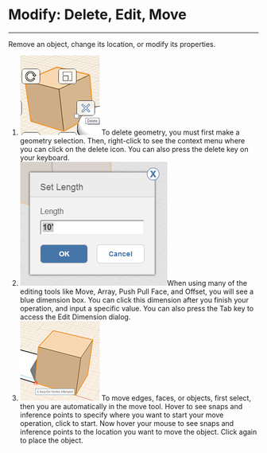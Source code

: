 # Modify: Delete, Edit, Move

----

Remove an object, change its location, or modify its properties.

1. ![](Images/GUID-4C5500A4-7879-4337-BA56-A84CA0CAB32E-low.png) To delete geometry, you must first make a geometry selection. Then, right-click to see the context menu where you can click on the delete icon. You can also press the delete key on your keyboard.
2. ![](Images/GUID-37D395A6-BF06-4845-BDE7-A35E185EE456-low.png)When using many of the editing tools like Move, Array, Push Pull Face, and Offset, you will see a blue dimension box. You can click this dimension after you finish your operation, and input a specific value. You can also press the Tab key to access the Edit Dimension dialog.
3. ![](Images/GUID-6900C5E9-1D48-41EC-95E6-29E9BB579ECD-low.png) To move edges, faces, or objects, first select, then you are automatically in the move tool. Hover to see snaps and inference points to specify where you want to start your move operation, click to start. Now hover your mouse to see snaps and inference points to the location you want to move the object. Click again to place the object.
